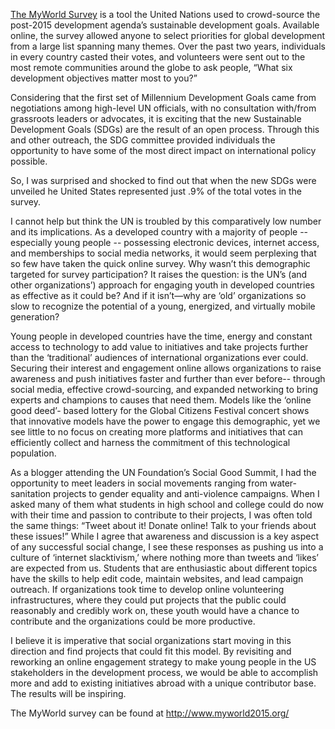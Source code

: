 [The MyWorld Survey](http://www.myworld2015.org/) is a tool the United Nations used to crowd-source the post-2015 development agenda’s sustainable development goals. Available online, the survey allowed anyone to select priorities for global development from a large list spanning many themes. Over the past two years, individuals in every country casted their votes, and volunteers were sent out to the most remote communities around the globe to ask people, “What six development objectives matter most to you?”

Considering that the first set of Millennium Development Goals came from negotiations among high-level UN officials, with no consultation with/from grassroots leaders or advocates, it is exciting that the new Sustainable Development Goals (SDGs) are the result of an open process. Through this and other outreach, the SDG committee provided individuals the opportunity to have some of the most direct impact on international policy possible. 


So, I was surprised and shocked to find out that when the new SDGs were unveiled he United States represented just .9% of the total votes in the survey.


I cannot help but think the UN is troubled by this comparatively low number and its implications. As a developed country with a majority of people -- especially young people --  possessing electronic devices, internet access, and memberships to social media networks, it would seem perplexing that so few have taken the quick online survey. Why wasn’t this demographic targeted for survey participation? It raises the question: is the UN’s (and other organizations’) approach for engaging youth in developed countries as effective as it could be? And if it isn’t—why are ‘old’ organizations so slow to recognize the potential of a young, energized, and virtually mobile generation? 

Young people in developed countries have the time, energy and constant access to technology to add value to initiatives and take projects further than the ‘traditional’ audiences of international organizations ever could. Securing their interest and engagement online allows organizations to raise awareness and push initiatives faster and further than ever before-- through social media, effective crowd-sourcing, and expanded networking to bring experts and champions to causes that need them. Models like the ‘online good deed’- based lottery for the Global Citizens Festival concert shows that innovative models have the power to engage this demographic, yet we see little to no focus on creating more platforms and initiatives that can efficiently collect and harness the commitment of this technological population.


 As a blogger attending the UN Foundation’s Social Good Summit, I had the opportunity to meet leaders in social movements ranging from water-sanitation projects to gender equality and anti-violence campaigns. When I asked many of them what students in high school and college could do now with their time and passion to contribute to their projects, I was often told the same things: “Tweet about it!  Donate online! Talk to your friends about these issues!” While I agree that awareness and discussion is a key aspect of any successful social change, I see these responses as pushing us into a culture of ‘internet slacktivism,’ where nothing more than tweets and ‘likes’ are expected from us. Students that are enthusiastic about different topics have the skills to help edit code, maintain websites, and lead campaign outreach. If organizations took time to develop online volunteering infrastructures, where they could put projects that the public could reasonably and credibly work on, these youth would have a chance to contribute and the organizations could be more productive. 

I believe it is imperative that social organizations start moving in this direction and find projects that could fit this model. By revisiting and reworking an online engagement strategy to make young people in the US stakeholders in the development process, we would be able to accomplish more and add to existing initiatives abroad with a unique contributor base. The results will be inspiring.

The MyWorld survey can be found at http://www.myworld2015.org/ 


